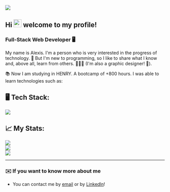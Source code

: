 [![](https://visitcount.itsvg.in/api?id=Auriarte20&icon=5&color=0)](https://visitcount.itsvg.in)

## Hi <img src="https://media.giphy.com/media/hvRJCLFzcasrR4ia7z/giphy.gif" width="25px"> welcome to my profile!

### Full-Stack Web Developer 🖥️

My name is Alexis. I'm a person who is very interested in the progress of technology. 🚀
But I'm new to programming, so I like to share what I know and, above all, learn from others. 🙋🏻‍♂️
(I'm also a graphic designer! 🎨).

📚 Now I am studying in HENRY. A bootcamp of +800 hours.
I was able to learn technologies such as:

## 🖥️ Tech Stack:
<p align="left">
  <a href="https://skillicons.dev">
    <img src="https://skillicons.dev/icons?i=js,html,css,react,redux,nodejs,express,postgres,md,ai,ps" />
  </a>
</p>

## 📈 My Stats:
![](https://github-readme-streak-stats.herokuapp.com/?user=Auriarte20&theme=react&hide_border=false)<br/>
![](https://github-readme-stats.vercel.app/api?username=Auriarte20&theme=react&hide_border=false&include_all_commits=false&count_private=false)<br/>
![](https://github-readme-stats.vercel.app/api/top-langs/?username=Auriarte20&theme=react&hide_border=false&include_all_commits=false&count_private=false&layout=compact)

---

### ✉️ If you want to know more about me
* You can contact me by [email](mailto:uriarte2001alexis@gmail.com) or by [Linkedln](https://www.linkedin.com/in/Auriarte20/)!
